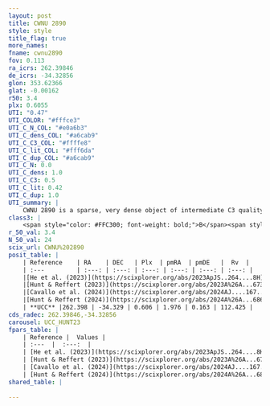 ```yaml
---
layout: post
title: CWNU 2890
style: style
title_flag: true
more_names: 
fname: cwnu2890
fov: 0.113
ra_icrs: 262.39846
de_icrs: -34.32856
glon: 353.62366
glat: -0.00162
r50: 3.4
plx: 0.6055
UTI: "0.47"
UTI_COLOR: "#fffce3"
UTI_C_N_COL: "#e0a6b3"
UTI_C_dens_COL: "#a6cab9"
UTI_C_C3_COL: "#ffffe8"
UTI_C_lit_COL: "#fff6da"
UTI_C_dup_COL: "#a6cab9"
UTI_C_N: 0.0
UTI_C_dens: 1.0
UTI_C_C3: 0.5
UTI_C_lit: 0.42
UTI_C_dup: 1.0
UTI_summary: |
    CWNU 2890 is a sparse, very dense object of intermediate C3 quality. It was recently reported in the literature.<br><br><span style="color: #99180f; font-weight: bold;">Warning: </span>contains less than 25 stars with <i>P>0.5</i> estimated.
class3: |
    <span style="color: #FFC300; font-weight: bold;">B</span><span style="color: #FFC300; font-weight: bold;">B</span>
r_50_val: 3.4
N_50_val: 24
scix_url: CWNU%202890
posit_table: |
    | Reference    | RA    | DEC   | Plx  | pmRA  | pmDE   |  Rv  |
    | :---         | :---: | :---: | :---: | :---: | :---: | :---: |
    |[He et al. (2023)](https://scixplorer.org/abs/2023ApJS..264....8H) | 262.41 | -34.314 | 0.614 | 1.968 | 0.218 | -- |
    |[Hunt & Reffert (2023)](https://scixplorer.org/abs/2023A%26A...673A.114H) | 262.423 | -34.321 | 0.599 | 1.873 | 0.176 | 112.443 |
    |[Cavallo et al. (2024)](https://scixplorer.org/abs/2024AJ....167...12C) | 262.387 | -34.321 | 0.597 | -- | -- | -- |
    |[Hunt & Reffert (2024)](https://scixplorer.org/abs/2024A%26A...686A..42H) | 262.423 | -34.321 | 0.599 | 1.873 | 0.176 | 112.443 |
    | **UCC** |262.398 | -34.329 | 0.606 | 1.976 | 0.163 | 112.425 | 
cds_radec: 262.39846,-34.32856
carousel: UCC_HUNT23
fpars_table: |
    | Reference |  Values |
    | :---  |  :---:  |
    | [He et al. (2023)](https://scixplorer.org/abs/2023ApJS..264....8H) | `A0=4.6, m-M=10.9, logAge=8.2` |
    | [Hunt & Reffert (2023)](https://scixplorer.org/abs/2023A%26A...673A.114H) | `AV50=4.074, diffAV50=2.547, MOD50=10.989, logAge50=7.477` |
    | [Cavallo et al. (2024)](https://scixplorer.org/abs/2024AJ....167...12C) | `AV50=4.37, dMod50=11.35, logAge50=8.15, [Fe/H]50=-0.3` |
    | [Hunt & Reffert (2024)](https://scixplorer.org/abs/2024A%26A...686A..42H) | `MassJ=296.762` |
shared_table: |
    
---
```

